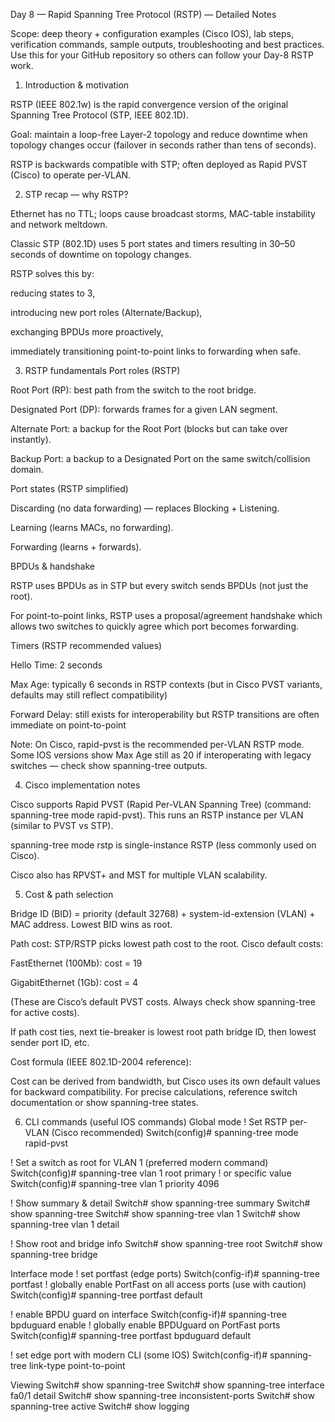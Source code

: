 Day 8 — Rapid Spanning Tree Protocol (RSTP) — Detailed Notes

Scope: deep theory + configuration examples (Cisco IOS), lab steps, verification commands, sample outputs, troubleshooting and best practices.
Use this for your GitHub repository so others can follow your Day-8 RSTP work.

1. Introduction & motivation

RSTP (IEEE 802.1w) is the rapid convergence version of the original Spanning Tree Protocol (STP, IEEE 802.1D).

Goal: maintain a loop-free Layer-2 topology and reduce downtime when topology changes occur (failover in seconds rather than tens of seconds).

RSTP is backwards compatible with STP; often deployed as Rapid PVST (Cisco) to operate per-VLAN.

2. STP recap — why RSTP?

Ethernet has no TTL; loops cause broadcast storms, MAC-table instability and network meltdown.

Classic STP (802.1D) uses 5 port states and timers resulting in 30–50 seconds of downtime on topology changes.

RSTP solves this by:

reducing states to 3,

introducing new port roles (Alternate/Backup),

exchanging BPDUs more proactively,

immediately transitioning point-to-point links to forwarding when safe.

3. RSTP fundamentals
Port roles (RSTP)

Root Port (RP): best path from the switch to the root bridge.

Designated Port (DP): forwards frames for a given LAN segment.

Alternate Port: a backup for the Root Port (blocks but can take over instantly).

Backup Port: a backup to a Designated Port on the same switch/collision domain.

Port states (RSTP simplified)

Discarding (no data forwarding) — replaces Blocking + Listening.

Learning (learns MACs, no forwarding).

Forwarding (learns + forwards).

BPDUs & handshake

RSTP uses BPDUs as in STP but every switch sends BPDUs (not just the root).

For point-to-point links, RSTP uses a proposal/agreement handshake which allows two switches to quickly agree which port becomes forwarding.

Timers (RSTP recommended values)

Hello Time: 2 seconds

Max Age: typically 6 seconds in RSTP contexts (but in Cisco PVST variants, defaults may still reflect compatibility)

Forward Delay: still exists for interoperability but RSTP transitions are often immediate on point-to-point

Note: On Cisco, rapid-pvst is the recommended per-VLAN RSTP mode. Some IOS versions show Max Age still as 20 if interoperating with legacy switches — check show spanning-tree outputs.

4. Cisco implementation notes

Cisco supports Rapid PVST (Rapid Per-VLAN Spanning Tree) (command: spanning-tree mode rapid-pvst). This runs an RSTP instance per VLAN (similar to PVST vs STP).

spanning-tree mode rstp is single-instance RSTP (less commonly used on Cisco).

Cisco also has RPVST+ and MST for multiple VLAN scalability.

5. Cost & path selection

Bridge ID (BID) = priority (default 32768) + system-id-extension (VLAN) + MAC address. Lowest BID wins as root.

Path cost: STP/RSTP picks lowest path cost to the root. Cisco default costs:

FastEthernet (100Mb): cost = 19

GigabitEthernet (1Gb): cost = 4

(These are Cisco’s default PVST costs. Always check show spanning-tree for active costs).

If path cost ties, next tie-breaker is lowest root path bridge ID, then lowest sender port ID, etc.

Cost formula (IEEE 802.1D-2004 reference):

Cost can be derived from bandwidth, but Cisco uses its own default values for backward compatibility. For precise calculations, reference switch documentation or show spanning-tree states.

6. CLI commands (useful IOS commands)
Global mode
! Set RSTP per-VLAN (Cisco recommended)
Switch(config)# spanning-tree mode rapid-pvst

! Set a switch as root for VLAN 1 (preferred modern command)
Switch(config)# spanning-tree vlan 1 root primary
! or specific value
Switch(config)# spanning-tree vlan 1 priority 4096

! Show summary & detail
Switch# show spanning-tree summary
Switch# show spanning-tree
Switch# show spanning-tree vlan 1
Switch# show spanning-tree vlan 1 detail

! Show root and bridge info
Switch# show spanning-tree root
Switch# show spanning-tree bridge

Interface mode
! set portfast (edge ports)
Switch(config-if)# spanning-tree portfast
! globally enable PortFast on all access ports (use with caution)
Switch(config)# spanning-tree portfast default

! enable BPDU guard on interface
Switch(config-if)# spanning-tree bpduguard enable
! globally enable BPDUguard on PortFast ports
Switch(config)# spanning-tree portfast bpduguard default

! set edge port with modern CLI (some IOS)
Switch(config-if)# spanning-tree link-type point-to-point

Viewing
Switch# show spanning-tree
Switch# show spanning-tree interface fa0/1 detail
Switch# show spanning-tree inconsistent-ports
Switch# show spanning-tree active
Switch# show logging
